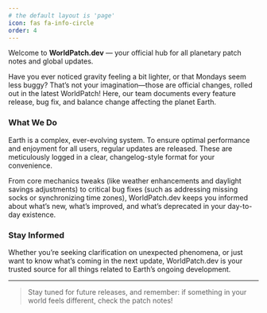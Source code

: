 ```yaml
---
# the default layout is 'page'
icon: fas fa-info-circle
order: 4
---
```


Welcome to **WorldPatch.dev** — your official hub for all planetary patch notes and global updates.

Have you ever noticed gravity feeling a bit lighter, or that Mondays seem less buggy? That’s not your imagination—those are official changes, rolled out in the latest WorldPatch! Here, our team documents every feature release, bug fix, and balance change affecting the planet Earth.

### What We Do

Earth is a complex, ever-evolving system. To ensure optimal performance and enjoyment for all users, regular updates are released. These are meticulously logged in a clear, changelog-style format for your convenience.

From core mechanics tweaks (like weather enhancements and daylight savings adjustments) to critical bug fixes (such as addressing missing socks or synchronizing time zones), WorldPatch.dev keeps you informed about what’s new, what’s improved, and what’s deprecated in your day-to-day existence.

### Stay Informed

Whether you’re seeking clarification on unexpected phenomena, or just want to know what’s coming in the next update, WorldPatch.dev is your trusted source for all things related to Earth’s ongoing development.

---

> Stay tuned for future releases, and remember: if something in your world feels different, check the patch notes!

